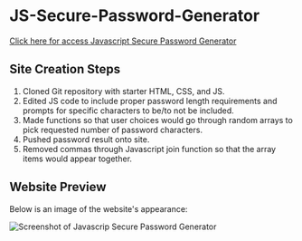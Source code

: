 # JS-Secure-Password-Generator

[Click here for access Javascript Secure Password Generator](https://jamiethomason.github.io/JS-Secure-Password-Generator/)

## Site Creation Steps
1. Cloned Git repository with starter HTML, CSS, and JS.
2. Edited JS code to include proper password length requirements and prompts for specific characters to be/to not be included.
3. Made functions so that user choices would go through random arrays to pick requested number of password characters. 
4. Pushed password result onto site.
5. Removed commas through Javascript join function so that the array items would appear together.

## Website Preview
Below is an image of the website's appearance:

![Screenshot of Javascrip Secure Password Generator]()
